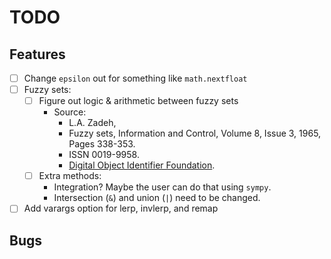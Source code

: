 # TODO

## Features

- [ ] Change `epsilon` out for something like `math.nextfloat`
- [ ] Fuzzy sets:
  - [ ] Figure out logic & arithmetic between fuzzy sets
    - Source:
      - L.A. Zadeh,
      - Fuzzy sets, Information and Control, Volume 8, Issue 3, 1965, Pages 338-353.
      - ISSN 0019-9958.
      - [Digital Object Identifier Foundation](https://doi.org/10.1016/S0019-9958(65)90241-X).
  - [ ] Extra methods:
    - Integration? Maybe the user can do that using `sympy`.
    - Intersection (`&`) and union (`|`) need to be changed.
- [ ] Add varargs option for lerp, invlerp, and remap

## Bugs
